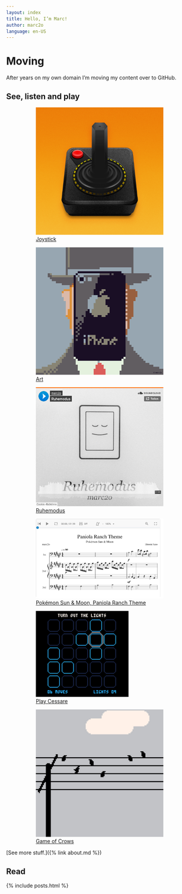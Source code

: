 ```yaml
---
layout: index
title: Hello, I’m Marc!
author: marc2o
language: en-US
---
```


# Moving

After years on my own domain I’m moving my content over to GitHub.

## See, listen and play

<figure class="gallery">
    <figure>
        <img src="/images/icon.joystick.png" alt="joystick">
        <figcaption>
            <a href="https://www.deviantart.com/marc2o/art/OpenEmu-Icon-372583030" target="_blank">Joystick</a>
        </figcaption>
    </figure>
    <figure>
        <img src="/images/pixelart.the-son-of-man.png" alt="Son of Man pixel art">
        <figcaption>
            <a href="https://www.deviantart.com/marc2o/art/The-Son-of-Man-748505267" target="_blank">Art</a>
        </figcaption>
    </figure>
    <figure>
        <img src="/images/soundcloud.ruhemodus.png" alt="Listen to Ruhemodus on Soundcloud">
        <figcaption><a href="https://soundcloud.com/marc2o/ruhemodus" target="_blank">Ruhemodus</a></figcaption>
    </figure>
    <figure>
        <img src="/images/musescore.paniola-ranch.png" alt="Listen to Paniola Ranch Theme on MuseScore">
        <figcaption><a href="https://musescore.com/user/8006541/scores/6184657" target="_blank">Pokémon Sun & Moon,
                Paniola Ranch
                Theme</a></figcaption>
    </figure>
    <figure>
        <img src="/images/cessare.png" alt="Cessare Game Screenshot">
        <figcaption>
            <a href="https://marc2o.itch.io/cessare" target="_blank">Play Cessare</a>
        </figcaption>
    </figure>
    <figure>
        <img src="/images/gameofcrows.png" alt="Game of Crows">
        <figcaption>
            <a href="https://marc2o.itch.io/game-of-crows" target="_blank">Game of Crows</a>
        </figcaption>
    </figure>
</figure>

[See more stuff.]({% link about.md %})

## Read

{% include posts.html %}

